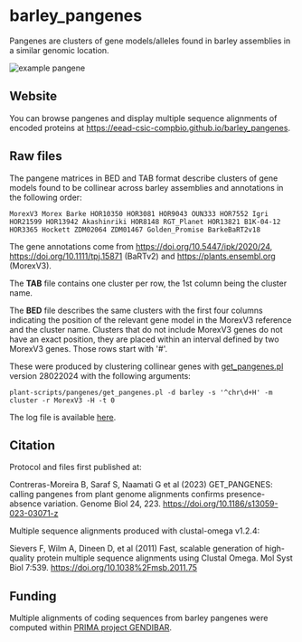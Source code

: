 # barley_pangenes

Pangenes are clusters of gene models/alleles found in barley assemblies in a similar genomic location.

![example pangene](https://media.springernature.com/lw685/springer-static/image/art%3A10.1186%2Fs13059-023-03071-z/MediaObjects/13059_2023_3071_Fig4_HTML.png)

## Website

You can browse pangenes and display multiple sequence alignments of encoded proteins at <https://eead-csic-compbio.github.io/barley_pangenes>.

## Raw files

The pangene matrices in BED and TAB format describe clusters of gene models 
found to be collinear across barley assemblies and annotations in the following 
order: 

    MorexV3 Morex Barke HOR10350 HOR3081 HOR9043 OUN333 HOR7552 Igri HOR21599 HOR13942 Akashinriki HOR8148 RGT_Planet HOR13821 B1K-04-12 HOR3365 Hockett ZDM02064 ZDM01467 Golden_Promise BarkeBaRT2v18

The gene annotations come from https://doi.org/10.5447/ipk/2020/24, 
https://doi.org/10.1111/tpj.15871 (BaRTv2)
and https://plants.ensembl.org (MorexV3).
 
The **TAB** file contains one cluster per row, the 1st column being the cluster name.

The **BED** file describes the same clusters with the first four columns indicating the
position of the relevant gene model in the MorexV3 reference and the cluster name.
Clusters that do not include MorexV3 genes do not have an exact position, they are placed
within an interval defined by two MorexV3 genes. Those rows start with '#'.

These were produced by clustering collinear genes with 
[get_pangenes.pl](https://github.com/Ensembl/plant-scripts/tree/master/pangenes) version 28022024 
with the following arguments:

    plant-scripts/pangenes/get_pangenes.pl -d barley -s '^chr\d+H' -m cluster -r MorexV3 -H -t 0 

The log file is available [here](log.barley.H.t0.MorexV3.txt).

## Citation

Protocol and files first published at:

Contreras-Moreira B, Saraf S, Naamati G et al (2023) GET_PANGENES: calling pangenes from plant genome alignments confirms presence-absence variation. Genome Biol 24, 223. https://doi.org/10.1186/s13059-023-03071-z

Multiple sequence alignments produced with clustal-omega v1.2.4:

Sievers F, Wilm A, Dineen D, et al (2011) Fast, scalable generation of high-quality protein multiple sequence alignments using Clustal Omega. Mol Syst Biol 7:539. https://doi.org/10.1038%2Fmsb.2011.75

## Funding 

Multiple alignments of coding sequences from barley pangenes were computed within [PRIMA project GENDIBAR](https://www.era-learn.eu/network-information/networks/prima/section-2-call-multi-topic-2018/use-of-local-genetic-diversity-to-understand-and-exploit-barley-adaptation-to-harsh-environments-and-for-pre-breeding).
